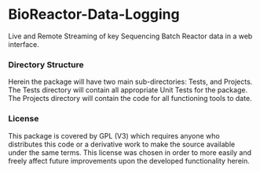 # BioReactor-Data-Logging
Live and Remote Streaming of key Sequencing Batch Reactor data in a web interface.

### Directory Structure
Herein the package will have two main sub-directories: Tests, and Projects.
The Tests directory will contain all appropriate Unit Tests for the package.
The Projects directory will contain the code for all functioning tools to date.

### License
This package is covered by GPL (V3) which requires anyone who distributes this code or a derivative work to make the source available under the same terms. This license was chosen in order to more easily and freely affect future improvements upon the developed functionality herein.
